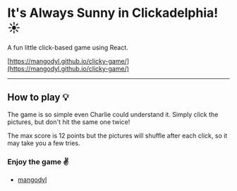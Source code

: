 # It's Always Sunny in Clickadelphia! :sunny:

A fun little click-based game using React.

[https://mangodyl.github.io/clicky-game/](https://mangodyl.github.io/clicky-game/)

***

## How to play :bulb:

The game is so simple even Charlie could understand it. Simply click the pictures, but don't hit the same one twice!

The max score is 12 points but the pictures will shuffle after each click, so it may take you a few tries.


### Enjoy the game :v:

- [mangodyl](https://mangodyl.github.io/portfolio/)
